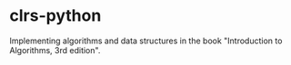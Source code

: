 # clrs-python
Implementing algorithms and data structures in the book "Introduction to Algorithms, 3rd edition".
